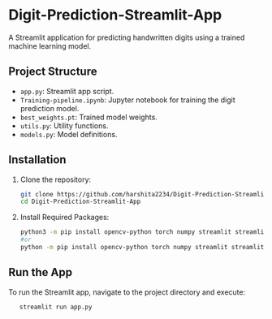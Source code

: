 # Digit-Prediction-Streamlit-App

A Streamlit application for predicting handwritten digits using a trained machine learning model.

## Project Structure

- `app.py`: Streamlit app script.
- `Training-pipeline.ipynb`: Jupyter notebook for training the digit prediction model.
- `best_weights.pt`: Trained model weights.
- `utils.py`: Utility functions.
- `models.py`: Model definitions.

## Installation

1. Clone the repository:
   ```bash
   git clone https://github.com/harshita2234/Digit-Prediction-Streamlit-App.git
   cd Digit-Prediction-Streamlit-App

2. Install Required Packages:
   ```bash
   python3 -m pip install opencv-python torch numpy streamlit streamlit-drawable-canvas plotly torchvision pandas matplotlib tqdm
   #or
   python -m pip install opencv-python torch numpy streamlit streamlit-drawable-canvas plotly torchvision pandas matplotlib tqdm

## Run the App
To run the Streamlit app, navigate to the project directory and execute:
```bash
   streamlit run app.py

